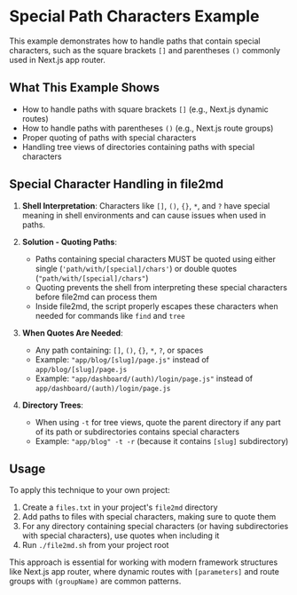 # Special Path Characters Example

This example demonstrates how to handle paths that contain special characters, such as the square brackets `[]` and parentheses `()` commonly used in Next.js app router.

## What This Example Shows

- How to handle paths with square brackets `[]` (e.g., Next.js dynamic routes)
- How to handle paths with parentheses `()` (e.g., Next.js route groups)
- Proper quoting of paths with special characters
- Handling tree views of directories containing paths with special characters

## Special Character Handling in file2md

1. **Shell Interpretation**: Characters like `[]`, `()`, `{}`, `*`, and `?` have special meaning in shell environments and can cause issues when used in paths.

2. **Solution - Quoting Paths**:
   - Paths containing special characters MUST be quoted using either single (`'path/with/[special]/chars'`) or double quotes (`"path/with/[special]/chars"`)
   - Quoting prevents the shell from interpreting these special characters before file2md can process them
   - Inside file2md, the script properly escapes these characters when needed for commands like `find` and `tree`

3. **When Quotes Are Needed**:
   - Any path containing: `[]`, `()`, `{}`, `*`, `?`, or spaces
   - Example: `"app/blog/[slug]/page.js"` instead of `app/blog/[slug]/page.js`
   - Example: `"app/dashboard/(auth)/login/page.js"` instead of `app/dashboard/(auth)/login/page.js`

4. **Directory Trees**:
   - When using `-t` for tree views, quote the parent directory if any part of its path or subdirectories contains special characters
   - Example: `"app/blog" -t -r` (because it contains `[slug]` subdirectory)

## Usage

To apply this technique to your own project:

1. Create a `files.txt` in your project's `file2md` directory
2. Add paths to files with special characters, making sure to quote them
3. For any directory containing special characters (or having subdirectories with special characters), use quotes when including it
4. Run `./file2md.sh` from your project root

This approach is essential for working with modern framework structures like Next.js app router, where dynamic routes with `[parameters]` and route groups with `(groupName)` are common patterns.